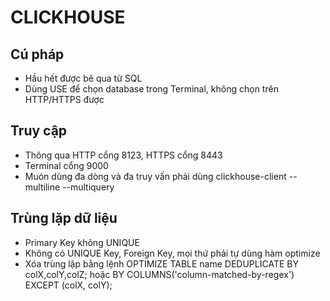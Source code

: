 # CLICKHOUSE
## Cú pháp
- Hầu hết được bê qua từ SQL
- Dùng USE để chọn database trong Terminal, không chọn trên HTTP/HTTPS được
## Truy cập
- Thông qua HTTP cổng 8123, HTTPS cổng 8443
- Terminal cổng 9000
- Muón dùng đa dòng và đa truy vấn phải dùng clickhouse-client --multiline --multiquery
## Trùng lặp dữ liệu
- Primary Key không UNIQUE
- Không có UNIQUE Key, Foreign Key, mọi thứ phải tự dùng hàm optimize
- Xóa trùng lặp bằng lệnh OPTIMIZE TABLE name DEDUPLICATE BY colX,colY,colZ; hoặc BY COLUMNS('column-matched-by-regex') EXCEPT (colX, colY);
